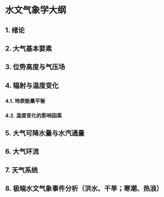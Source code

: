 <h1>水文气象学大纲</h1>


## 1. 绪论

<!-- <h1>PART1: 理论</h1> -->

## 2. 大气基本要素

## 3. 位势高度与气压场

## 4. 辐射与温度变化

### 4.1. 地表能量平衡

### 4.2. 温度变化的影响因素

## 5. 大气可降水量与水汽通量

## 6. 大气环流

## 7. 天气系统

<!-- <h1>PART2: 应用</h1> -->

## 8. 极端水文气象事件分析（洪水、干旱；寒潮、热浪）
